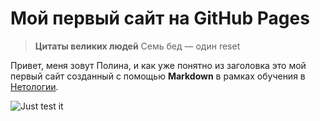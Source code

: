 # Мой первый сайт на GitHub Pages

> **Цитаты великих людей**
    Семь бед — один reset

Привет, меня зовут Полина, и как уже понятно из заголовка это мой первый сайт созданный с помощью **Markdown** в рамках обучения в [Нетологии](https://netology.ru/).


![Just test it](.../Test-Logo.png "Just test it")
